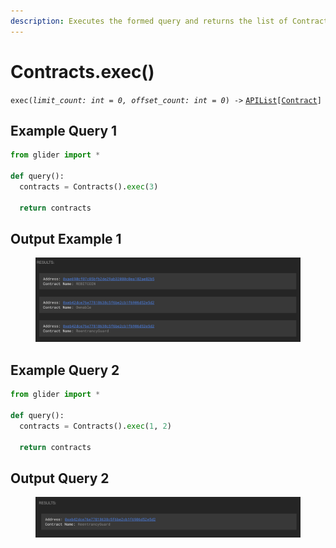 ```yaml
---
description: Executes the formed query and returns the list of Contract objects.
---
```


# Contracts.exec()

`exec(`_`limit_count: int = 0, offset_count: int = 0`_`) ->` [`APIList`](../iterables/apilist.md)`[`[`Contract`](../contract/)`]`

## Example Query 1

```python
from glider import *

def query():
  contracts = Contracts().exec(3)

  return contracts
```

## Output Example 1

<figure><img src="../../.gitbook/assets/image (1) (1) (1) (1) (1) (1) (1) (1) (1) (1) (1) (1) (1) (1) (1).png" alt=""><figcaption></figcaption></figure>

## Example Query 2

```python
from glider import *

def query():
  contracts = Contracts().exec(1, 2)

  return contracts
```

## Output Query 2

<figure><img src="../../.gitbook/assets/image (1) (1) (1) (1) (1) (1) (1) (1) (1) (1) (1) (1) (1) (1) (1) (1).png" alt=""><figcaption></figcaption></figure>
